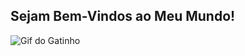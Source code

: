 ## Sejam Bem-Vindos ao Meu Mundo!

![Gif do Gatinho](https://tenor.com/pt-BR/view/thai-ping-typing-typing-fast-cat-typing-gif-8974944355033076259)

<!--
**LuizZMota/LuizZMota** is a ✨ _special_ ✨ repository because its `README.md` (this file) appears on your GitHub profile.

Here are some ideas to get you started:

- 🔭 I’m currently working on ...
- 🌱 I’m currently learning ...
- 👯 I’m looking to collaborate on ...
- 🤔 I’m looking for help with ...
- 💬 Ask me about ...
- 📫 How to reach me: ...
- 😄 Pronouns: ...
- ⚡ Fun fact: ...
-->
